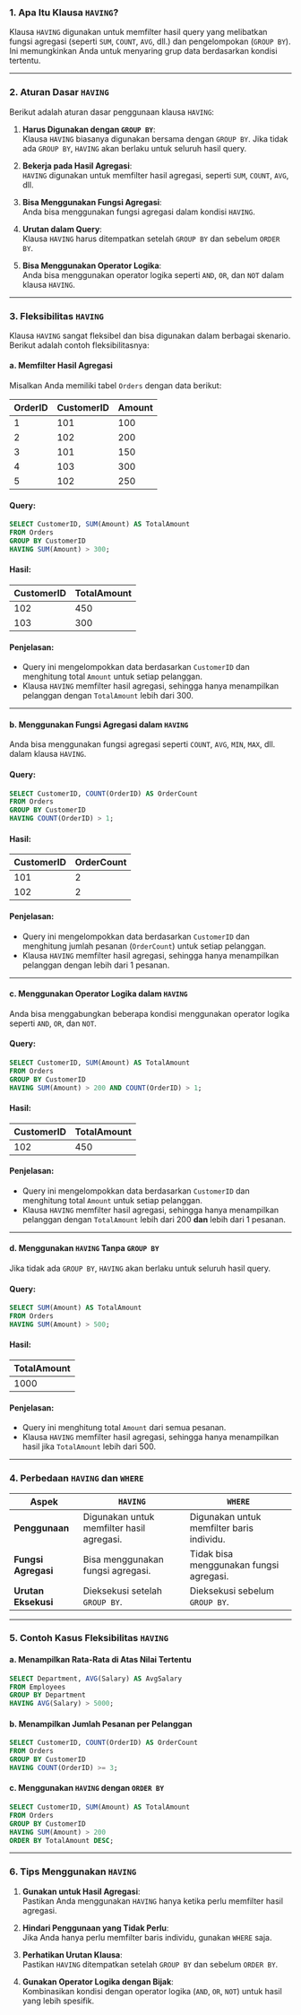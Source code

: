 
### 1. **Apa Itu Klausa `HAVING`?**
Klausa `HAVING` digunakan untuk memfilter hasil query yang melibatkan fungsi agregasi (seperti `SUM`, `COUNT`, `AVG`, dll.) dan pengelompokan (`GROUP BY`). Ini memungkinkan Anda untuk menyaring grup data berdasarkan kondisi tertentu.

---

### 2. **Aturan Dasar `HAVING`**
Berikut adalah aturan dasar penggunaan klausa `HAVING`:
1. **Harus Digunakan dengan `GROUP BY`**:  
   Klausa `HAVING` biasanya digunakan bersama dengan `GROUP BY`. Jika tidak ada `GROUP BY`, `HAVING` akan berlaku untuk seluruh hasil query.

2. **Bekerja pada Hasil Agregasi**:  
   `HAVING` digunakan untuk memfilter hasil agregasi, seperti `SUM`, `COUNT`, `AVG`, dll.

3. **Bisa Menggunakan Fungsi Agregasi**:  
   Anda bisa menggunakan fungsi agregasi dalam kondisi `HAVING`.

4. **Urutan dalam Query**:  
   Klausa `HAVING` harus ditempatkan setelah `GROUP BY` dan sebelum `ORDER BY`.

5. **Bisa Menggunakan Operator Logika**:  
   Anda bisa menggunakan operator logika seperti `AND`, `OR`, dan `NOT` dalam klausa `HAVING`.

---

### 3. **Fleksibilitas `HAVING`**
Klausa `HAVING` sangat fleksibel dan bisa digunakan dalam berbagai skenario. Berikut adalah contoh fleksibilitasnya:

#### a. **Memfilter Hasil Agregasi**
Misalkan Anda memiliki tabel `Orders` dengan data berikut:

| OrderID | CustomerID | Amount |
|---------|------------|--------|
| 1       | 101        | 100    |
| 2       | 102        | 200    |
| 3       | 101        | 150    |
| 4       | 103        | 300    |
| 5       | 102        | 250    |

#### Query:
```sql
SELECT CustomerID, SUM(Amount) AS TotalAmount
FROM Orders
GROUP BY CustomerID
HAVING SUM(Amount) > 300;
```

#### Hasil:
| CustomerID | TotalAmount |
|------------|-------------|
| 102        | 450         |
| 103        | 300         |

#### Penjelasan:
- Query ini mengelompokkan data berdasarkan `CustomerID` dan menghitung total `Amount` untuk setiap pelanggan.
- Klausa `HAVING` memfilter hasil agregasi, sehingga hanya menampilkan pelanggan dengan `TotalAmount` lebih dari 300.

---

#### b. **Menggunakan Fungsi Agregasi dalam `HAVING`**
Anda bisa menggunakan fungsi agregasi seperti `COUNT`, `AVG`, `MIN`, `MAX`, dll. dalam klausa `HAVING`.

#### Query:
```sql
SELECT CustomerID, COUNT(OrderID) AS OrderCount
FROM Orders
GROUP BY CustomerID
HAVING COUNT(OrderID) > 1;
```

#### Hasil:
| CustomerID | OrderCount |
|------------|------------|
| 101        | 2          |
| 102        | 2          |

#### Penjelasan:
- Query ini mengelompokkan data berdasarkan `CustomerID` dan menghitung jumlah pesanan (`OrderCount`) untuk setiap pelanggan.
- Klausa `HAVING` memfilter hasil agregasi, sehingga hanya menampilkan pelanggan dengan lebih dari 1 pesanan.

---

#### c. **Menggunakan Operator Logika dalam `HAVING`**
Anda bisa menggabungkan beberapa kondisi menggunakan operator logika seperti `AND`, `OR`, dan `NOT`.

#### Query:
```sql
SELECT CustomerID, SUM(Amount) AS TotalAmount
FROM Orders
GROUP BY CustomerID
HAVING SUM(Amount) > 200 AND COUNT(OrderID) > 1;
```

#### Hasil:
| CustomerID | TotalAmount |
|------------|-------------|
| 102        | 450         |

#### Penjelasan:
- Query ini mengelompokkan data berdasarkan `CustomerID` dan menghitung total `Amount` untuk setiap pelanggan.
- Klausa `HAVING` memfilter hasil agregasi, sehingga hanya menampilkan pelanggan dengan `TotalAmount` lebih dari 200 **dan** lebih dari 1 pesanan.

---

#### d. **Menggunakan `HAVING` Tanpa `GROUP BY`**
Jika tidak ada `GROUP BY`, `HAVING` akan berlaku untuk seluruh hasil query.

#### Query:
```sql
SELECT SUM(Amount) AS TotalAmount
FROM Orders
HAVING SUM(Amount) > 500;
```

#### Hasil:
| TotalAmount |
|-------------|
| 1000        |

#### Penjelasan:
- Query ini menghitung total `Amount` dari semua pesanan.
- Klausa `HAVING` memfilter hasil agregasi, sehingga hanya menampilkan hasil jika `TotalAmount` lebih dari 500.

---

### 4. **Perbedaan `HAVING` dan `WHERE`**
| **Aspek**              | **`HAVING`**                          | **`WHERE`**                          |
|-------------------------|--------------------------------------|--------------------------------------|
| **Penggunaan**          | Digunakan untuk memfilter hasil agregasi. | Digunakan untuk memfilter baris individu. |
| **Fungsi Agregasi**     | Bisa menggunakan fungsi agregasi.    | Tidak bisa menggunakan fungsi agregasi. |
| **Urutan Eksekusi**     | Dieksekusi setelah `GROUP BY`.       | Dieksekusi sebelum `GROUP BY`.       |

---

### 5. **Contoh Kasus Fleksibilitas `HAVING`**
#### a. **Menampilkan Rata-Rata di Atas Nilai Tertentu**
```sql
SELECT Department, AVG(Salary) AS AvgSalary
FROM Employees
GROUP BY Department
HAVING AVG(Salary) > 5000;
```

#### b. **Menampilkan Jumlah Pesanan per Pelanggan**
```sql
SELECT CustomerID, COUNT(OrderID) AS OrderCount
FROM Orders
GROUP BY CustomerID
HAVING COUNT(OrderID) >= 3;
```

#### c. **Menggunakan `HAVING` dengan `ORDER BY`**
```sql
SELECT CustomerID, SUM(Amount) AS TotalAmount
FROM Orders
GROUP BY CustomerID
HAVING SUM(Amount) > 200
ORDER BY TotalAmount DESC;
```

---

### 6. **Tips Menggunakan `HAVING`**
1. **Gunakan untuk Hasil Agregasi**:  
   Pastikan Anda menggunakan `HAVING` hanya ketika perlu memfilter hasil agregasi.

2. **Hindari Penggunaan yang Tidak Perlu**:  
   Jika Anda hanya perlu memfilter baris individu, gunakan `WHERE` saja.

3. **Perhatikan Urutan Klausa**:  
   Pastikan `HAVING` ditempatkan setelah `GROUP BY` dan sebelum `ORDER BY`.

4. **Gunakan Operator Logika dengan Bijak**:  
   Kombinasikan kondisi dengan operator logika (`AND`, `OR`, `NOT`) untuk hasil yang lebih spesifik.

